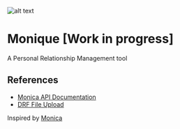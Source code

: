 ![alt text](https://upload.wikimedia.org/wikipedia/commons/thumb/9/95/Panda_icon.svg/240px-Panda_icon.svg.png)

# Monique [Work in progress]

A Personal Relationship Management tool



## References

- [Monica API Documentation](https://www.monicahq.com/api/overview)
- [DRF File Upload](https://medium.com/@jxstanford/django-rest-framework-file-upload-e4bc8de669c0)

Inspired by [Monica](https://github.com/monicahq)
